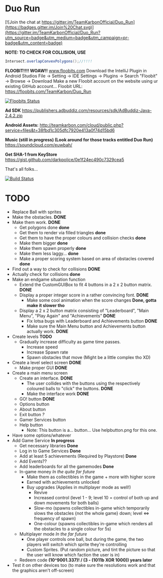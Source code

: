 Duo Run
=======

[![Join the chat at https://gitter.im/TeamKarbonOfficial/Duo_Run](https://badges.gitter.im/Join%20Chat.svg)](https://gitter.im/TeamKarbonOfficial/Duo_Run?utm_source=badge&utm_medium=badge&utm_campaign=pr-badge&utm_content=badge)

**NOTE: TO CHECK FOR COLLISION, USE**
```java
Intersect.overlapConvexPolygons();//!!!!
```

**FLOOBIT!!!! WOAW!!**
www.floobits.com
Download the IntelliJ Plugin in Android Studios File -> Setting -> IDE Settings -> Plugins -> Search "Floobit" -> Browse -> Download
Make a new Floobit account on the website using ur existing GitHub account...
Floobit URL: https://floobits.com/TeamKarbon/Duo_Run
          
[![Floobits Status](https://floobits.com/TeamKarbon/Duo_Run.png)](https://floobits.com/TeamKarbon/Duo_Run/redirect)

**Ad SDK**
https://publishers.adbuddiz.com/resources/sdk/AdBuddiz-Java-2.4.2.zip

**Android Assets:**
http://teamkarbon.com/cloud/public.php?service=files&t=38fbd1c305dfc7920e413a0f74d15bd6

**Music (still in progress) (Look around for those tracks entitled Duo Run)**
https://soundcloud.com/euwbah/

**Get SHA-1 from KeyStore**
https://gist.github.com/darkpolice/0e1f24ec490c7329cea5

That's all folks...

[![Build Status](https://travis-ci.org/TeamKarbonOfficial/GDXTest.svg?branch=master)](https://travis-ci.org/TeamKarbonOfficial/GDXTest)

TODO
=======
- Replace Ball with sprites
- Make the obstacles.  **DONE**
- Make them work. **DONE**
    - Get polygons done **done**
    - Get them to render via filled triangles **done**
    - Get them to have the proper colours and collision checks **done**
    - Make them bigger **done**
    - Make them spawn properly **done**
    - Make them less laggy...  **done**
    - Make a proper scoring system based on area of obstacles covered **done**
- Find out a way to check for collisions **DONE**
- Actually check for collisions **done**
- Make an endgame situation function
    - Extend the CustomGUIBox to fit 4 buttons in a 2 x 2 button matrix. **DONE**
    - Display a proper integer score in a rather convincing font. **DONE**
        - Make some cool animation when the score changes **Done, gotta make it slower tho**
    - Display a 2 x 2 button matrix consisting of "Leaderboard", "Main Menu", "Play Again" and "Achievements" **DONE**
        - Fix lotsa bugs with Leaderboard and Achievements button **DONE**
        - Make sure the Main Menu button and Achievements button actually work. **DONE**
- Create levels **TODO**
    - Gradually increase difficulty as game time passes.
        - Increase speed
        - Increase Spawn rate
        - Spawn obstacles that move (Might be a little complex tho XD)
- Create a level select screen **DONE**
    - Make proper GUI **DONE**
- Create a main menu screen
    - Create an interface. **DONE**
        - The user collides with the buttons using the respectively coloured balls to "click" the buttons. **DONE**
        - Make the interface work **DONE**
    - GO! button **DONE**
    - Options button
    - About button
    - Exit button *?*
    - Gamer Services button
    - Help button
        - Note: This button is a... button... Use helpbutton.png for this one.
- Have some options/whatever
- Add Game Service **In progress**
    - Get necessary libraries **Done**
    - Log in to Game Services **Done**
    - Add at least 5 achievements (Required by Playstore) **Done**
    - Add Events??
    - Add leaderboards for all the gamemodes **Done**
    - In-game money *In the quite far future*
        - Make them as collectibles in the game + more with higher score
        - Earned with achievements unlocked
        - Buy upgrades (Applies in multiplayer mode as well!)
            - Revive
            - Increased control (level 1 - 9; level 10 = control of both up and down movements for both balls)
            - Slow-mo (spawns collectibles in-game which temporarily slows the obstacles {not the whole game} down; level <=> frequency of spawn)
            - One-colour (spawns collectibles in-game which renders all the obstacles to a single colour for 5s)
    - Multiplayer mode *In the far future*
        - One player controls one ball, but during the game, the two players will switch which sprite they're controlling
        - Custom Sprites. (Put random picture, and tint the picture so that the user will know which faction the user is in)
    - Redeem code **(10^9001.337)! / (3 - (1011b XOR 1000)) years later**
- Test it on other devices too (to make sure the resolutions work and that the graphics aren't off-screen)
